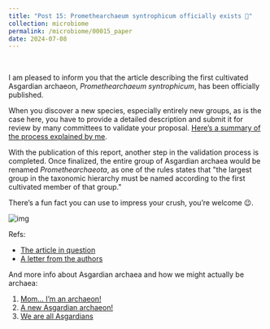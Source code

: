 ```yaml
---
title: "Post 15: Promethearchaeum syntrophicum officially exists 🦠"
collection: microbiome
permalink: /microbiome/00015_paper
date: 2024-07-08
---
```


&nbsp;

I am pleased to inform you that the article describing the first cultivated Asgardian archaeon, *Promethearchaeum syntrophicum*, has been officially published.

When you discover a new species, especially entirely new groups, as is the case here, you have to provide a detailed description and submit it for review by many committees to validate your proposal. [Here’s a summary of the process explained by me](https://www.youtube.com/watch?v=TyLF03w8lRE&t=3293s).

With the publication of this report, another step in the validation process is completed. Once finalized, the entire group of Asgardian archaea would be renamed *Promethearchaeota*, as one of the rules states that "the largest group in the taxonomic hierarchy must be named according to the first cultivated member of that group."

There’s a fun fact you can use to impress your crush, you’re welcome 😉.

![img](https://miangoar.github.io/images/microbiome/00015_prome.jpg)

Refs:
* [The article in question](https://www.microbiologyresearch.org/content/journal/ijsem/10.1099/ijsem.0.006435)
* [A letter from the authors](https://microbiologysociety.org/blog/appreciation-towards-culture-collections.html)

And more info about Asgardian archaea and how we might actually be archaea:
1) [Mom… I’m an archaeon!](https://miangoaren.github.io/microbiome/00002_asgard)
2) [A new Asgardian archaeon!](https://miangoaren.github.io/microbiome/00008_asgard2)
3) [We are all Asgardians](https://miangoaren.github.io/microbiome/00009_asgard3)
